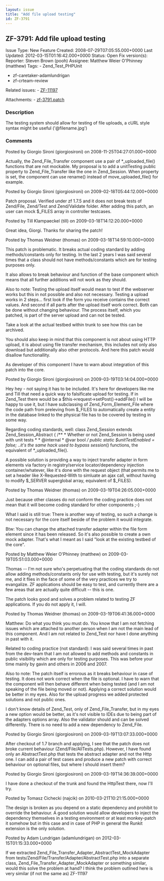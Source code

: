 ```yaml
---
layout: issue
title: "Add file upload testing"
id: ZF-3791
---
```


ZF-3791: Add file upload testing
--------------------------------

 Issue Type: New Feature Created: 2008-07-29T07:05:55.000+0000 Last Updated: 2012-03-15T01:16:42.000+0000 Status: Open Fix version(s): 
 Reporter:  Steven Brown (pooh)  Assignee:  Matthew Weier O'Phinney (matthew)  Tags: - Zend\_Test\_PHPUnit
- zf-caretaker-adamlundrigan
- zf-crteam-review
 
 Related issues: - [ZF-11197](/issues/browse/ZF-11197)
 
 Attachments: - [zf-3791.patch](/issues/secure/attachment/11763/zf-3791.patch)
 
### Description

The testing system should allow for testing of file uploads, a cURL style syntax might be useful ('@filename.jpg')

 

 

### Comments

Posted by Giorgio Sironi (giorgiosironi) on 2008-11-25T04:27:01.000+0000

Actually, the Zend\_File\_Transfer component use a pair of \*\_uploaded\_file() functions that are not mockable. My proposal is to add a unitTesting public property to Zend\_File\_Transfer like the one in Zend\_Session. When property is set, the component can use rename() instead of move\_uploaded\_file() for example.

 

 

Posted by Giorgio Sironi (giorgiosironi) on 2009-02-18T05:44:12.000+0000

Patch proposal. Verified under zf 1.7.5 and it does not break tests of Zend/File, Zend/Test and Zend/Validate folder. After adding this patch, an user can mock $\_FILES array in controller testcases.

 

 

Posted by Till Klampaeckel (till) on 2009-03-18T14:12:20.000+0000

Great idea, Giorgi. Thanks for sharing the patch!

 

 

Posted by Thomas Weidner (thomas) on 2009-03-18T14:59:10.000+0000

This patch is problematic. It breaks actual coding standard by adding methods/constants only for testing. In the last 2 years I was said several times that a class should not have methods/constants which are for testing purposes only.

It also allows to break behaviour and function of the base component which means that all further additions will not work as they should.

Also to note: Testing the upload itself would mean to test if the webserver works but this in not possible and also not necessary. Testing a upload works in 2 steps... first look if the form you receive contains the correct values. And second if all parts after the upload itself work correct. Both can be done without changing behaviour. The process itself, which you patched, is part of the server upload and can not be tested.

Take a look at the actual testbed within trunk to see how this can be archived.

You should also keep in mind that this component is not about using HTTP upload, it is about using file transfer mechanism, this includes not only also download but additionally also other protocols. And here this patch would disallow functionallity.

As developer of this component I have to warn about integration of this patch into the core.

 

 

Posted by Giorgio Sironi (giorgiosironi) on 2009-03-19T03:14:04.000+0000

Hey hey - not saying it has to be included. It's here for developers like me and Till that need a quick way to falsificate upload for testing. If in Zend\_Test there would be a $this->request->setPost()->addFile() I will be happy to use it, but I have subclassing of Zend\_Form\_Element\_File where the code path from preleving from $\_FILES to automatically create a entity in the database linked to the physical file has to be covered by testing in some way.

Regarding coding standards, well: class Zend\_Session extends Zend\_Session\_Abstract { /\*\* \* Whether or not Zend\_Session is being used with unit tests \* \* @internal \* @var bool _/ public static $_unitTestEnabled = false; ..it's the same hack used to bypass session__() functions, the equivalent of \*\_uploaded\_file().

A possible solution is providing a way to inject transfer adapter in form elements via factory in registry/service locator/dependency injection container/whatever, like it's done with the request object (that permits me to set a header like X-Requested-With to simluate an ajax call, without having to modify $\_SERVER superglobal array, equivalent of $\_FILES).

 

 

Posted by Thomas Weidner (thomas) on 2009-03-19T04:26:05.000+0000

Just because other classes do not conform the coding practice does not mean that it will become coding standard for other components ;-)

What I said is still true: There is another way of testing, so such a change is not necessary for the core itself beside of the problem it would integrate.

Btw: You can change the attached transfer adapter within the file form element since it has been released. So it's also possible to create a own mock adapter. That's what I meant as I said "look at the existing testbed of the core".

 

 

Posted by Matthew Weier O'Phinney (matthew) on 2009-03-19T05:51:03.000+0000

Thomas -- I'm not sure who's perpetuating that the coding standards do not allow adding methods/constants only for use with testing, but it's surely not me, and it flies in the face of some of the very practices we try to evangalize. ZF applications should be easy to test, and currently there are a few areas that are actually quite difficult -- this is one.

The patch looks good and solves a problem related to testing ZF applications. If you do not apply it, I will.

 

 

Posted by Thomas Weidner (thomas) on 2009-03-19T06:41:36.000+0000

Matthew: Do what you think you must do. You know that I am not fetching issues which are attached to another person when I am not the main lead of this component. And I am not related to Zend\_Test nor have I done anything in past with it.

Related to coding practice (not standard): I was said several times in past from the dev-team that I am not allowed to add methods and constants in public visibility which are only for testing purposes. This was before your time mainly by gavin and others in 2006 and 2007.

Also to note: The patch itself is errorous as it breaks behaviour in case of testing. It does not work correct when the file is optional. I have to warn that the component will then behave different when being tested (and I am not speaking of the file being moved or not). Applying a correct solution would be better in my eyes. Also for the upload progress we added protected solutions and not public ones.

I don't know details of Zend\_Test, only of Zend\_File\_Transfer, but in my eyes a new option would be better, as it's not visible to IDEs due to being part of the adapters options array. Also the validator should and can be solved differently. There is no need to add a new dependency to Zend\_File.

 

 

Posted by Giorgio Sironi (giorgiosironi) on 2009-03-19T13:07:33.000+0000

After checkout of 1.7 branch and applying, I see that the patch does not broke current behaviour (Zend/File/AllTests.php). However, I have found only an AbstractTest.php that tests the abstract adapter and not the Http one. I can add a pair of test cases and produce a new patch with correct behaviour on optional files, but where I should insert them?

 

 

Posted by Giorgio Sironi (giorgiosironi) on 2009-03-19T14:36:39.000+0000

I have done a checkout of the trunk and found the HttpTest there, now I'll try.

 

 

Posted by Tomasz Cichecki (najcik) on 2010-03-21T10:21:15.000+0000

The design is broken as you depend on a static dependency and prohibit to override the behaviour. A good solution would allow developers to inject the dependency themselves in a testing environment or at least monkey-patch it somehow but in this case and in case of PHP in general the Runkit extension is the only solution.

 

 

Posted by Adam Lundrigan (adamlundrigan) on 2012-03-15T01:15:33.000+0000

If we extracted Zend\_File\_Transfer\_Adapter\_AbstractTest\_MockAdapter from tests/Zend/File/Transfer/Adapter/AbstractTest.php into a separate class, Zend\_File\_Transfer\_Adapter\_MockAdapter or something similar, would this solve the problem at hand? I think the problem outlined here is very similar (if not the same as) ZF-11197

 

 